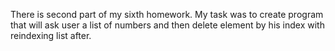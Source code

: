 There is second part of my sixth homework.
My task was to create program that will ask user a list of numbers and then delete element by his index with reindexing list after.